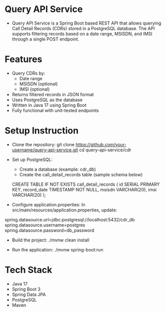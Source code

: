 # Query API Service

- Query API Service is a Spring Boot based REST API that allows querying Call Detail Records (CDRs) stored in a PostgreSQL database. The API supports filtering records based on a date range, MSISDN, and IMSI through a single POST endpoint.


# Features

- Query CDRs by:
  - Date range
  - MSISDN (optional)
  - IMSI (optional)
- Returns filtered records in JSON format
- Uses PostgreSQL as the database
- Written in Java 17 using Spring Boot
- Fully functional with unit-tested endpoints


# Setup Instruction

- Clone the repository: git clone https://github.com/your-username/query-api-service.git
cd query-api-service/cdr

- Set up PostgreSQL:
   - Create a database (example: cdr_db)
   - Create the call_detail_records table (sample schema below)

  CREATE TABLE IF NOT EXISTS call_detail_records (
    id SERIAL PRIMARY KEY,
    record_date TIMESTAMP NOT NULL,
    msisdn VARCHAR(20),
    imsi VARCHAR(20)
  );

 - Configure application.properties: In src/main/resources/application.properties, update:

  spring.datasource.url=jdbc:postgresql://localhost:5432/cdr_db
  spring.datasource.username=postgres
  spring.datasource.password=db_password

- Build the project: ./mvnw clean install

- Run the application: ./mvnw spring-boot:run



# Tech Stack

- Java 17
- Spring Boot 3
- Spring Data JPA
- PostgreSQL
- Maven

